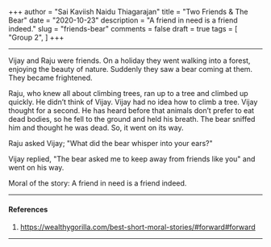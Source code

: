 +++
author = "Sai Kaviish Naidu Thiagarajan"
title = "Two Friends & The Bear"
date = "2020-10-23"
description = "A friend in need is a friend indeed."
slug = "friends-bear"
comments = false
draft = true
tags = [
    "Group 2",
]
+++

---

Vijay and Raju were friends. On a holiday they went walking into a forest, enjoying the beauty of nature. Suddenly they saw a bear coming at them. They became frightened.

Raju, who knew all about climbing trees, ran up to a tree and climbed up quickly. He didn’t think of Vijay. Vijay had no idea how to climb a tree.
Vijay thought for a second. He has heard before that animals don’t prefer to eat dead bodies, so he fell to the ground and held his breath. The bear sniffed him and thought he was dead. So, it went on its way.

Raju asked Vijay;  "What did the bear whisper into your ears?"

Vijay replied, "The bear asked me to keep away from friends like you" and went on his way.

Moral of the story: 
A friend in need is a friend indeed.

---

#### References

1. https://wealthygorilla.com/best-short-moral-stories/#forward#forward 

---
